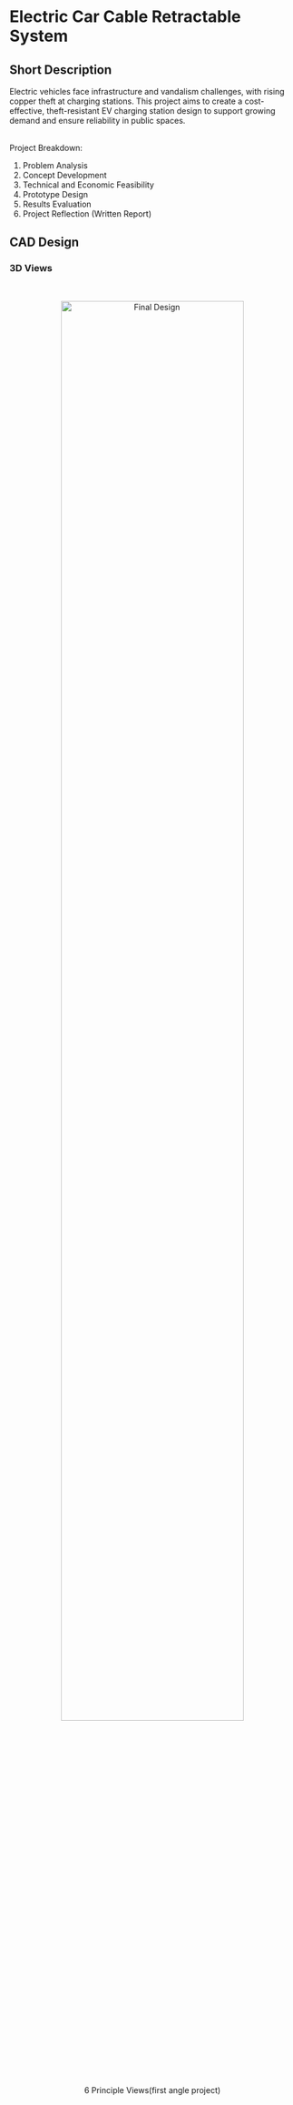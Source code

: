 <h1> Electric Car Cable Retractable System </h1>

<h2>Short Description</h2>
Electric vehicles face infrastructure and vandalism challenges, with rising copper theft at charging stations. This project aims to create a cost-effective, theft-resistant EV charging station design to support growing demand and ensure reliability in public spaces.
<br />
<br />

Project Breakdown:

1. Problem Analysis
2. Concept Development
3. Technical and Economic Feasibility
4. Prototype Design
5. Results Evaluation
6. Project Reflection (Written Report)

<h2>CAD Design
<h3>3D Views</h3>
<br />

<p align="center">
<img src="https://i.imgur.com/rFJfNvf.png" height="80%" width="80%" alt="Final Design"/>
<br/>
<br />
6 Principle Views(first angle project)
